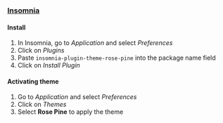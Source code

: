 ### [Insomnia](http://insomnia.rest)

#### Install

1. In Insomnia, go to _Application_ and select _Preferences_
2. Click on _Plugins_
3. Paste `insomnia-plugin-theme-rose-pine` into the package name field
4. Click on _Install Plugin_

#### Activating theme

1. Go to _Application_ and select _Preferences_
2. Click on _Themes_
3. Select **Rose Pine** to apply the theme
